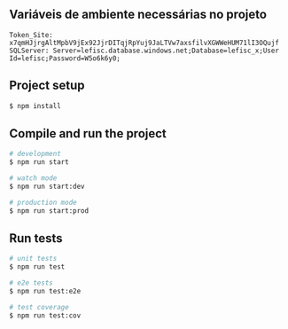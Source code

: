
## Variáveis de ambiente necessárias no projeto

```
Token_Site: x7qmHJjrgAltMpbV9jEx92JjrDITqjRpYuj9JaLTVw7axsfilvXGWWeHUM71lI3OQujf
SQLServer: Server=lefisc.database.windows.net;Database=lefisc_x;User Id=lefisc;Password=W5o6k6y0;
```

## Project setup

```bash
$ npm install
```

## Compile and run the project

```bash
# development
$ npm run start

# watch mode
$ npm run start:dev

# production mode
$ npm run start:prod
```

## Run tests

```bash
# unit tests
$ npm run test

# e2e tests
$ npm run test:e2e

# test coverage
$ npm run test:cov
```

